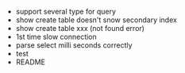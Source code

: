 * support several type for query 
* show create table doesn't snow secondary index
* show create table xxx (not found error)
* 1st time slow connection
* parse select milli seconds correctly
* test
* README
